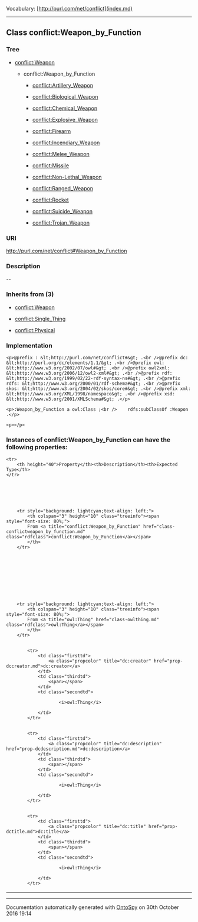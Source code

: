 Vocabulary: [http://purl.com/net/conflict](index.md) 



---	
	




    


## Class conflict:Weapon_by_Function


### Tree


* [conflict:Weapon](class-conflictweapon.md)

    * conflict:Weapon_by_Function


        * [conflict:Artillery_Weapon](class-conflictartillery_weapon.md) 

        * [conflict:Biological_Weapon](class-conflictbiological_weapon.md) 

        * [conflict:Chemical_Weapon](class-conflictchemical_weapon.md) 

        * [conflict:Explosive_Weapon](class-conflictexplosive_weapon.md) 

        * [conflict:Firearm](class-conflictfirearm.md) 

        * [conflict:Incendiary_Weapon](class-conflictincendiary_weapon.md) 

        * [conflict:Melee_Weapon](class-conflictmelee_weapon.md) 

        * [conflict:Missile](class-conflictmissile.md) 

        * [conflict:Non-Lethal_Weapon](class-conflictnon-lethal_weapon.md) 

        * [conflict:Ranged_Weapon](class-conflictranged_weapon.md) 

        * [conflict:Rocket](class-conflictrocket.md) 

        * [conflict:Suicide_Weapon](class-conflictsuicide_weapon.md) 

        * [conflict:Trojan_Weapon](class-conflicttrojan_weapon.md) 
        






### URI
http://purl.com/net/conflict#Weapon_by_Function

### Description
--



### Inherits from (3)

- [conflict:Weapon](class-conflictweapon.md)

- [conflict:Single_Thing](class-conflictsingle_thing.md)

- [conflict:Physical](class-conflictphysical.md)





### Implementation
```
<p>@prefix : &lt;http://purl.com/net/conflict#&gt; .<br />@prefix dc: &lt;http://purl.org/dc/elements/1.1/&gt; .<br />@prefix owl: &lt;http://www.w3.org/2002/07/owl#&gt; .<br />@prefix owl2xml: &lt;http://www.w3.org/2006/12/owl2-xml#&gt; .<br />@prefix rdf: &lt;http://www.w3.org/1999/02/22-rdf-syntax-ns#&gt; .<br />@prefix rdfs: &lt;http://www.w3.org/2000/01/rdf-schema#&gt; .<br />@prefix skos: &lt;http://www.w3.org/2004/02/skos/core#&gt; .<br />@prefix xml: &lt;http://www.w3.org/XML/1998/namespace&gt; .<br />@prefix xsd: &lt;http://www.w3.org/2001/XMLSchema#&gt; .</p>

<p>:Weapon_by_Function a owl:Class ;<br />    rdfs:subClassOf :Weapon .</p>

<p></p>
```




### Instances of conflict:Weapon_by_Function can have the following properties:

<table border="1" cellspacing="3" cellpadding="5" class="classproperties table-hover ">

    <tr>
        <th height="40">Property</th><th>Description</th><th>Expected Type</th>
    </tr>

          

        
            
        
        <tr style="background: lightcyan;text-align: left;">
            <th colspan="3" height="10" class="treeinfo"><span style="font-size: 80%;">
            From <a title="conflict:Weapon_by_Function" href="class-conflictweapon_by_function.md" class="rdfclass">conflict:Weapon_by_Function</a></span>
            </th>
        </tr>       

            

        

          

        
            
        
        <tr style="background: lightcyan;text-align: left;">
            <th colspan="3" height="10" class="treeinfo"><span style="font-size: 80%;">
            From <a title="owl:Thing" href="class-owlthing.md" class="rdfclass">owl:Thing</a></span>
            </th>
        </tr>       

            
            <tr>
                <td class="firsttd">
                    <a class="propcolor" title="dc:creator" href="prop-dccreator.md">dc:creator</a>         
                </td>
                <td class="thirdtd">
                    <span></span>
                </td>
                <td class="secondtd">
                    
                        <i>owl:Thing</i>
                    
                </td>
            </tr>

            
            <tr>
                <td class="firsttd">
                    <a class="propcolor" title="dc:description" href="prop-dcdescription.md">dc:description</a>         
                </td>
                <td class="thirdtd">
                    <span></span>
                </td>
                <td class="secondtd">
                    
                        <i>owl:Thing</i>
                    
                </td>
            </tr>

            
            <tr>
                <td class="firsttd">
                    <a class="propcolor" title="dc:title" href="prop-dctitle.md">dc:title</a>         
                </td>
                <td class="thirdtd">
                    <span></span>
                </td>
                <td class="secondtd">
                    
                        <i>owl:Thing</i>
                    
                </td>
            </tr>

            

        

    

</table>













---

Documentation automatically generated with [OntoSpy](http://ontospy.readthedocs.org/ "Open") on 30th October 2016 19:14